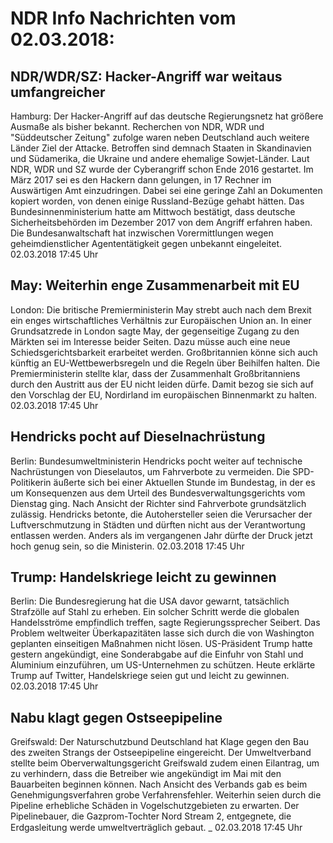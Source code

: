 # NDR Info Nachrichten vom 02.03.2018:


## NDR/WDR/SZ: Hacker-Angriff war weitaus umfangreicher
Hamburg: Der Hacker-Angriff auf das deutsche Regierungsnetz hat größere Ausmaße als bisher bekannt. Recherchen von NDR, WDR und "Süddeutscher Zeitung" zufolge waren neben Deutschland auch weitere Länder Ziel der Attacke. Betroffen sind demnach Staaten in Skandinavien und Südamerika, die Ukraine und andere ehemalige Sowjet-Länder. Laut NDR, WDR und SZ wurde der Cyberangriff schon Ende 2016 gestartet. Im März 2017 sei es den Hackern dann gelungen, in 17 Rechner im Auswärtigen Amt einzudringen. Dabei sei eine geringe Zahl an Dokumenten kopiert worden, von denen einige Russland-Bezüge gehabt hätten. Das Bundesinnenministerium hatte am Mittwoch bestätigt, dass deutsche Sicherheitsbehörden im Dezember 2017 von dem Angriff erfahren haben. Die Bundesanwaltschaft hat inzwischen Vorermittlungen wegen geheimdienstlicher Agententätigkeit gegen unbekannt eingeleitet. 02.03.2018 17:45 Uhr 

## May: Weiterhin enge Zusammenarbeit mit EU
London: Die britische Premierministerin May strebt auch nach dem Brexit ein enges wirtschaftliches Verhältnis zur Europäischen Union an. In einer Grundsatzrede in London sagte May, der gegenseitige Zugang zu den Märkten sei im Interesse beider Seiten. Dazu müsse auch eine neue Schiedsgerichtsbarkeit erarbeitet werden. Großbritannien könne sich auch künftig an EU-Wettbewerbsregeln und die Regeln über Beihilfen halten. Die Premierministerin stellte klar, dass der Zusammenhalt Großbritanniens durch den Austritt aus der EU nicht leiden dürfe. Damit bezog sie sich auf den Vorschlag der EU, Nordirland im europäischen Binnenmarkt zu halten. 02.03.2018 17:45 Uhr 

## Hendricks pocht auf Dieselnachrüstung
Berlin: 	Bundesumweltministerin Hendricks pocht weiter auf technische Nachrüstungen von Dieselautos, um Fahrverbote zu vermeiden. Die SPD-Politikerin äußerte sich bei einer Aktuellen Stunde im Bundestag, in der es um Konsequenzen aus dem Urteil des Bundesverwaltungsgerichts vom Dienstag ging. Nach Ansicht der Richter sind Fahrverbote grundsätzlich zulässig. Hendricks betonte, die Autohersteller seien die Verursacher der Luftverschmutzung in Städten und dürften nicht aus der Verantwortung entlassen werden. Anders als im vergangenen Jahr dürfte der Druck jetzt hoch genug sein, so die Ministerin. 02.03.2018 17:45 Uhr 

## Trump: Handelskriege leicht zu gewinnen
Berlin: Die Bundesregierung hat die USA davor gewarnt, tatsächlich Strafzölle auf Stahl zu erheben. Ein solcher Schritt werde die globalen Handelsströme empfindlich treffen, sagte Regierungssprecher Seibert. Das Problem weltweiter Überkapazitäten lasse sich durch die von Washington geplanten einseitigen Maßnahmen nicht lösen. US-Präsident Trump hatte gestern angekündigt, eine Sonderabgabe auf die Einfuhr von Stahl und Aluminium einzuführen, um US-Unternehmen zu schützen. Heute erklärte Trump auf Twitter, Handelskriege seien gut und leicht zu gewinnen. 02.03.2018 17:45 Uhr 

## Nabu klagt gegen Ostseepipeline
Greifswald:	Der Naturschutzbund Deutschland hat Klage gegen den Bau des zweiten Strangs der Ostseepipeline eingereicht. Der Umweltverband stellte beim Oberverwaltungsgericht Greifswald zudem einen Eilantrag, um zu verhindern, dass die Betreiber wie angekündigt im Mai mit den Bauarbeiten beginnen können. Nach Ansicht des Verbands gab es beim Genehmigungsverfahren grobe Verfahrensfehler. Weiterhin seien durch die Pipeline erhebliche Schäden in Vogelschutzgebieten zu erwarten. Der Pipelinebauer, die Gazprom-Tochter Nord Stream 2, entgegnete, die Erdgasleitung werde umweltverträglich gebaut. _ 02.03.2018 17:45 Uhr 
